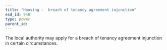 ```yaml
---
title: "Housing -  breach of tenancy agreement injunction"
esd_id: 948
type: power
parent_id:  
---
```


The local authority may apply for a breach of tenancy agreement injunction in certain circumstances.

